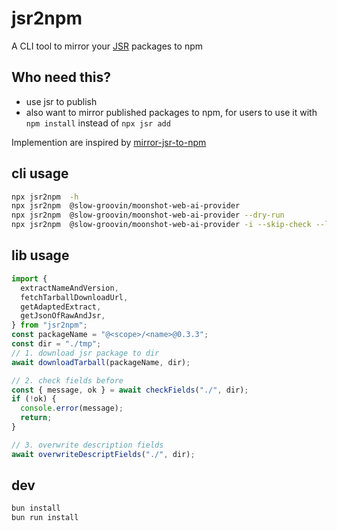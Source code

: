 # jsr2npm

A CLI tool to mirror your [JSR](https://jsr.io) packages to npm

## Who need this?

- use jsr to publish
- also want to mirror published packages to npm, for users to use it with `npm install` instead of `npx jsr add`

Implemention are inspired by [mirror-jsr-to-npm](https://github.com/ryoppippi/mirror-jsr-to-npm)

## cli usage

```sh
npx jsr2npm  -h
npx jsr2npm  @slow-groovin/moonshot-web-ai-provider
npx jsr2npm  @slow-groovin/moonshot-web-ai-provider --dry-run
npx jsr2npm  @slow-groovin/moonshot-web-ai-provider -i --skip-check --log-level debug
```

## lib usage

```ts
import {
  extractNameAndVersion,
  fetchTarballDownloadUrl,
  getAdaptedExtract,
  getJsonOfRawAndJsr,
} from "jsr2npm";
const packageName = "@<scope>/<name>@0.3.3";
const dir = "./tmp";
// 1. download jsr package to dir
await downloadTarball(packageName, dir);

// 2. check fields before
const { message, ok } = await checkFields("./", dir);
if (!ok) {
  console.error(message);
  return;
}

// 3. overwrite description fields
await overwriteDescriptFields("./", dir);
```

## dev

```bash
bun install
bun run install
```
